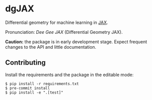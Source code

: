 # dgJAX
Differential geometry for machine learning in [JAX](https://github.com/google/jax).

Pronunciation: *Dee Gee JAX* (Differential Geometry JAX).

**Caution:** the package is in early development stage. Expect frequent changes to the API and little documentation.


## Contributing
Install the requirements and the package in the editable mode:
```
$ pip install -r requirements.txt
$ pre-commit install
$ pip install -e ".[test]"
```

